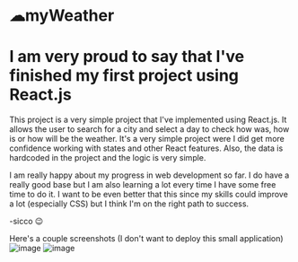 # ☁myWeather
# I am very proud to say that I've finished my first project using React.js

This project is a very simple project that I've implemented using React.js. It allows the user to search for a city and select a day to check how was, how is or how will be the weather.
It's a very simple project were I did get more confidence working with states and other React features. Also, the data is hardcoded in the project and the logic is very simple.

I am really happy about my progress in web development so far. I do have a really good base but I am also learning a lot every time I have some free time to do it.
I want to be even better that this since my skills could improve a lot (especially CSS) but I think I'm on the right path to success.

-sicco 😉

Here's a couple screenshots (I don't want to deploy this small application)
![image](https://github.com/JSaimon/my-wheather/assets/57638683/cd3c92e6-0394-4431-b3c0-3ad102f667a5)
![image](https://github.com/JSaimon/my-wheather/assets/57638683/9660e079-808f-4b6e-8a17-2a91ff90633c)
